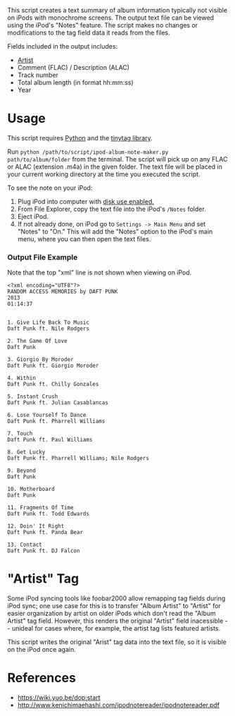 This script creates a text summary of album information typically not visible on iPods with monochrome screens. The output text file can be viewed using the iPod's "Notes" feature. The script makes no changes or modifications to the tag field data it reads from the files.

Fields included in the output includes:
* [Artist](#artist-tag)
* Comment (FLAC) / Description (ALAC)
* Track number
* Total album length (in format hh:mm:ss)
* Year

# Usage
This script requires [Python](https://www.freecodecamp.org/news/check-python-version-how-to-check-py-in-mac-windows-and-linux/) and the [tinytag library](https://pypi.org/project/tinytag/).

Run `python /path/to/script/ipod-album-note-maker.py path/to/album/folder` from the terminal. The script will pick up on any FLAC or ALAC (extension .m4a) in the given folder.
The text file will be placed in your current working directory at the time you executed the script.

To see the note on your iPod:
1. Plug iPod into computer with [disk use enabled.](https://www.copytrans.net/support/how-to-use-the-ipod-as-a-storage-drive-enable-disk-use/)
2. From File Explorer, copy the text file into the iPod's `/Notes` folder.
3. Eject iPod.
4. If not already done, on iPod go to `Settings -> Main Menu` and set "Notes" to "On." This will add the "Notes" option to the iPod's main menu, where you can then open the text files.

### Output File Example
Note that the top "xml" line is not shown when viewing on iPod.
```
<?xml encoding="UTF8"?>
RANDOM ACCESS MEMORIES by DAFT PUNK
2013
01:14:37


1. Give Life Back To Music
Daft Punk ft. Nile Rodgers

2. The Game Of Love
Daft Punk

3. Giorgio By Moroder
Daft Punk ft. Giorgio Moroder

4. Within
Daft Punk ft. Chilly Gonzales

5. Instant Crush
Daft Punk ft. Julian Casablancas

6. Lose Yourself To Dance
Daft Punk ft. Pharrell Williams

7. Touch
Daft Punk ft. Paul Williams

8. Get Lucky
Daft Punk ft. Pharrell Williams; Nile Rodgers

9. Beyond
Daft Punk

10. Motherboard
Daft Punk

11. Fragments Of Time
Daft Punk ft. Todd Edwards

12. Doin' It Right
Daft Punk ft. Panda Bear

13. Contact
Daft Punk ft. DJ Falcon

```

# "Artist" Tag
Some iPod syncing tools like foobar2000 allow remapping tag fields during iPod sync; one use case for this is to transfer "Album Artist" to "Artist" for easier organization by artist on older iPods which don't read the "Album Artist" tag field. However, this renders the original "Artist" field inacessible -- unideal for cases where, for example, the artist tag lists featured artists.

This script writes the original "Arist" tag data into the text file, so it is visible on the iPod once again.

# References
* https://wiki.yuo.be/dop:start
* http://www.kenichimaehashi.com/ipodnotereader/ipodnotereader.pdf